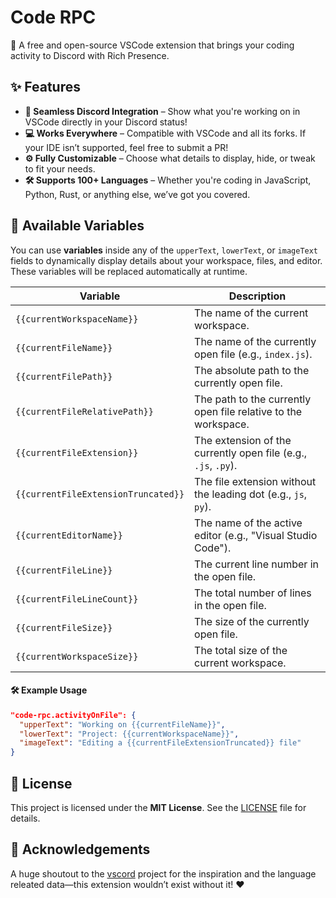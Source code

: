 # Code RPC  

🚀 A free and open-source VSCode extension that brings your coding activity to Discord with Rich Presence.  

## ✨ Features  

- **🔗 Seamless Discord Integration** – Show what you're working on in VSCode directly in your Discord status!  
- **💻 Works Everywhere** – Compatible with VSCode and all its forks. If your IDE isn’t supported, feel free to submit a PR!  
- **⚙️ Fully Customizable** – Choose what details to display, hide, or tweak to fit your needs.  
- **🛠️ Supports 100+ Languages** – Whether you're coding in JavaScript, Python, Rust, or anything else, we’ve got you covered.  

## 🔀 Available Variables  

You can use **variables** inside any of the `upperText`, `lowerText`, or `imageText` fields to dynamically display details about your workspace, files, and editor. These variables will be replaced automatically at runtime.  

| Variable | Description |
|----------|-------------|
| `{{currentWorkspaceName}}` | The name of the current workspace. |
| `{{currentFileName}}` | The name of the currently open file (e.g., `index.js`). |
| `{{currentFilePath}}` | The absolute path to the currently open file. |
| `{{currentFileRelativePath}}` | The path to the currently open file relative to the workspace. |
| `{{currentFileExtension}}` | The extension of the currently open file (e.g., `.js`, `.py`). |
| `{{currentFileExtensionTruncated}}` | The file extension without the leading dot (e.g., `js`, `py`). |
| `{{currentEditorName}}` | The name of the active editor (e.g., "Visual Studio Code"). |
| `{{currentFileLine}}` | The current line number in the open file. |
| `{{currentFileLineCount}}` | The total number of lines in the open file. |
| `{{currentFileSize}}` | The size of the currently open file. |
| `{{currentWorkspaceSize}}` | The total size of the current workspace. |

#### 🛠 Example Usage  
```json
"code-rpc.activityOnFile": {
  "upperText": "Working on {{currentFileName}}",
  "lowerText": "Project: {{currentWorkspaceName}}",
  "imageText": "Editing a {{currentFileExtensionTruncated}} file"
}
```

## 📜 License  

This project is licensed under the **MIT License**. See the [LICENSE](LICENSE) file for details.  

## 🙌 Acknowledgements  

A huge shoutout to the [vscord](https://github.com/leonardssh/vscord) project for the inspiration and the language releated data—this extension wouldn’t exist without it! ❤️  
